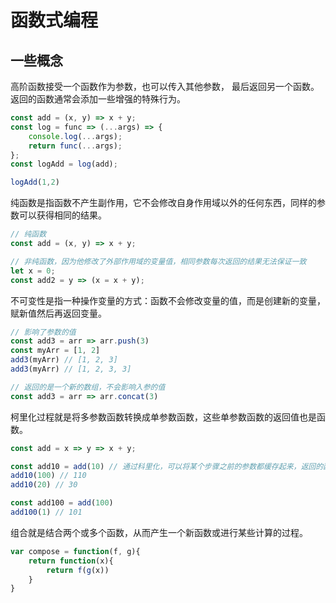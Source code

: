 函数式编程
===

## 一些概念
高阶函数接受一个函数作为参数，也可以传入其他参数， 最后返回另一个函数。返回的函数通常会添加一些增强的特殊行为。
```js
const add = (x, y) => x + y;
const log = func => (...args) => {
    console.log(...args);
    return func(...args);
};
const logAdd = log(add);

logAdd(1,2)
```
纯函数是指函数不产生副作用，它不会修改自身作用域以外的任何东西，同样的参数可以获得相同的结果。
```js
// 纯函数
const add = (x, y) => x + y;

// 非纯函数，因为他修改了外部作用域的变量值，相同参数每次返回的结果无法保证一致
let x = 0;
const add2 = y => (x = x + y);
```

不可变性是指一种操作变量的方式：函数不会修改变量的值，而是创建新的变量，赋新值然后再返回变量。
```js
// 影响了参数的值
const add3 = arr => arr.push(3) 
const myArr = [1, 2] 
add3(myArr) // [1, 2, 3] 
add3(myArr) // [1, 2, 3, 3]

// 返回的是一个新的数组，不会影响入参的值
const add3 = arr => arr.concat(3)
```

柯里化过程就是将多参数函数转换成单参数函数，这些单参数函数的返回值也是函数。
```js
const add = x => y => x + y;

const add10 = add(10) // 通过科里化，可以将某个步骤之前的参数都缓存起来，返回的函数可以复用
add10(100) // 110
add10(20) // 30

const add100 = add(100)
add100(1) // 101
```

组合就是结合两个或多个函数，从而产生一个新函数或进行某些计算的过程。
```js
var compose = function(f, g){
    return function(x){
        return f(g(x))
    }
}
```